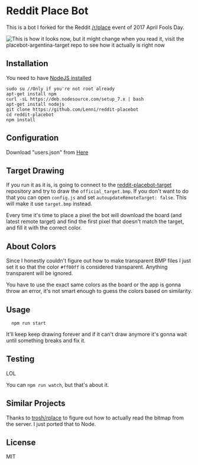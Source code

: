# Reddit Place Bot

This is a bot I forked for the Reddit [/r/place](https://www.reddit.com/r/place/) event of 2017 April Fools Day.

![This is how it looks now, but it might change when you read it, visit the placebot-argentina-target repo to see how it actually is right now](https://raw.githubusercontent.com/Lenni/reddit-place-target/master/target.bmp)

## Installation

You need to have [NodeJS installed](https://nodejs.org)

```
sudo su //Only if you're not root already
apt-get install npm
curl -sL https://deb.nodesource.com/setup_7.x | bash 
apt-get install nodejs
git clone https://github.com/Lenni/reddit-placebot
cd reddit-placebot
npm install
```

## Configuration

Download "users.json" from [Here](https://github.com/Lenni/reddit-place-target)

## Target Drawing

If you run it as it is, is going to connect to the [reddit-placebot-target](https://github.com/Lenni/reddit-place-target) repository and try to draw
the `official_target.bmp`. If you don't want to do that you can open `config.js` and
set `autoupdateRemoteTarget: false`. This will make it use `target.bmp` instead. 

Every time it's time to place a pixel the bot will download the board
(and latest remote target) and find the first pixel that doesn't match
the target, and fill it with the correct color.

## About Colors

Since I honestly couldn't figure out how to make transparent BMP files I just
set it so that the color `#ff00ff` is considered transparent. Anything transparent
will be ignored.

You have to use the exact same colors as the board or the app is gonna throw
an error, it's not smart enough to guess the colors based on similarity.

## Usage

```
  npm run start
```

It'll keep keep drawing forever and if it can't draw anymore it's gonna
wait until something breaks and fix it.

## Testing

LOL

You can `npm run watch`, but that's about it.

## Similar Projects

Thanks to [trosh/rplace](https://github.com/trosh/rplace) to figure out how to actually read the bitmap from the server. I just ported that to Node.

## License

MIT
